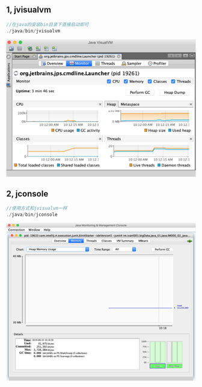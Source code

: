 ## 1, jvisualvm

```java
//在java的安装bin目录下直接启动即可
./java/bin/jvisualvm
```



![image-20190810101240492](assets/image-20190810101240492.png)



## 2, jconsole

```java
//使用方式和jvisualvm一样
./java/bin/jconsole
```

![image-20190810101849089](assets/image-20190810101849089.png)